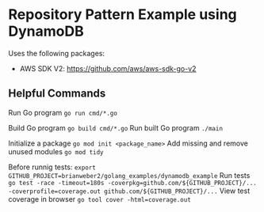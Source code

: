 # Repository Pattern Example using DynamoDB

Uses the following packages:

- AWS SDK V2: https://github.com/aws/aws-sdk-go-v2

## Helpful Commands

Run Go program `go run cmd/*.go`

Build Go program `go build cmd/*.go`
Run built Go program `./main`

Initialize a package `go mod init <package_name>`
Add missing and remove unused modules `go mod tidy`

Before runnig tests: `export GITHUB_PROJECT=brianweber2/golang_examples/dynamodb_example`
Run tests `go test -race -timeout=180s -coverpkg=github.com/${GITHUB_PROJECT}/... -coverprofile=coverage.out github.com/${GITHUB_PROJECT}/...`
View test coverage in browser `go tool cover -html=coverage.out`